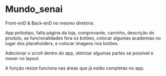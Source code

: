 # Mundo_senai
Front-enD & Back-enD no mesmo diretório.

App prótotipo, falta página da loja, comprovante, carrinho, descrição do produto, as funcionalidades fora os botões, colocar algumas academias no lugar dos placeholders, e colocar imagens nos botões.

Adecionar o scroll dentro do app, otimizar algumas partes se possível e mexer no layout.

A função resize funciona nas áreas que já estão completas no app.
